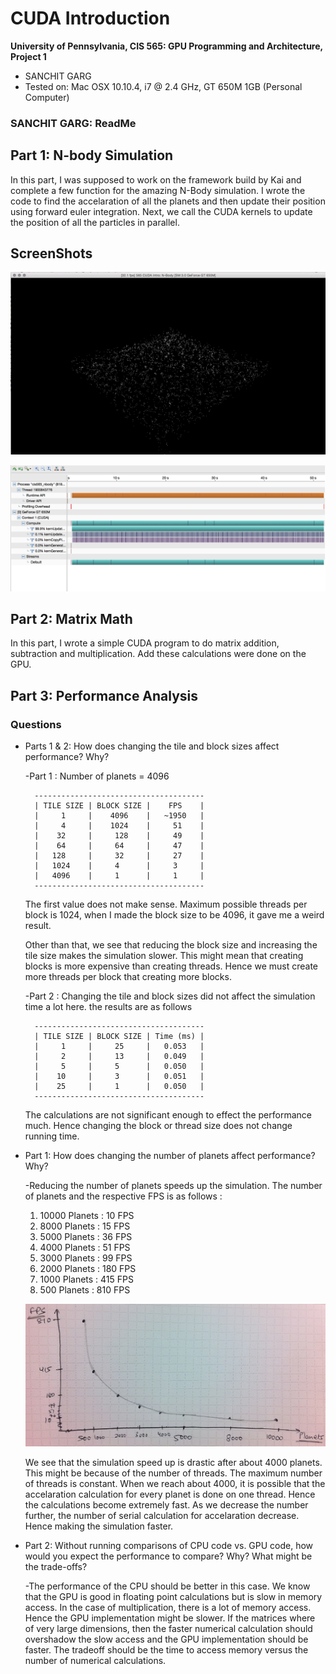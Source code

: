 CUDA Introduction
=================

**University of Pennsylvania, CIS 565: GPU Programming and Architecture, Project 1**

* SANCHIT GARG
* Tested on: Mac OSX 10.10.4, i7 @ 2.4 GHz, GT 650M 1GB (Personal Computer)

### SANCHIT GARG: ReadMe

## Part 1: N-body Simulation

In this part, I was supposed to work on the framework build by Kai and complete a few function for the amazing N-Body simulation. I wrote the code to find the accelaration of all the planets and then update their position using forward euler integration. Next, we call the CUDA kernels to update the position of all the particles in parallel.

## ScreenShots

![](images/NBodySimulation.png)


![](images/NBodyProfile.png)



## Part 2: Matrix Math

In this part, I wrote a simple CUDA program to do matrix addition, subtraction and multiplication. Add these calculations were done on the GPU.

## Part 3: Performance Analysis

### Questions

* Parts 1 & 2: How does changing the tile and block sizes affect performance? Why?
	
	-Part 1 :
		Number of planets = 4096
		
		--------------------------------------
		| TILE SIZE | BLOCK SIZE | 	  FPS	 |
		|     1		|	 4096	 |	 ~1950	 |
		|     4		|	 1024	 |	   51 	 |
		|    32  	|	  128 	 |	   49	 |
		|    64		|	  64 	 |	   47 	 |
		|   128 	|	  32 	 |	   27	 |
		|   1024	|	  4 	 |	   3	 |
		|   4096	|	  1 	 |	   1	 |				
		--------------------------------------
		

	The first value does not make sense. Maximum possible threads per block is 1024, when I made the block size to be 4096, it gave me a weird result.

	Other than that, we see that reducing the block size and increasing the tile size makes the simulation slower. This might mean that creating blocks is more expensive than creating threads. Hence we must create more threads per block that creating more blocks.

	-Part 2 :
		Changing the tile and block sizes did not affect the simulation time a lot here. the results are as follows
		
		--------------------------------------
		| TILE SIZE | BLOCK SIZE | Time (ms) |
		|     1		|	  25	 |	 0.053	 |
		|     2		|	  13	 |	 0.049	 |
		|     5		|	  5 	 |	 0.050	 |
		|    10		|	  3 	 |	 0.051	 |
		|    25		|	  1 	 |	 0.050	 |				
		--------------------------------------
		

	The calculations are not significant enough to effect the performance much. Hence changing the block or thread size does not change running time.


* Part 1: How does changing the number of planets affect performance? Why?
	
	-Reducing the number of planets speeds up the simulation. The number of planets and the respective FPS is as follows :
	1. 10000 Planets : 10 FPS
	2. 8000 Planets : 15 FPS
	3. 5000 Planets : 36 FPS
	4. 4000 Planets : 51 FPS
	5. 3000 Planets : 99 FPS
	6. 2000 Planets : 180 FPS
	7. 1000 Planets : 415 FPS
	8. 500 Planets : 810 FPS
	
	![](images/PerformanceAnalysis.png)
		
	We see that the simulation speed up is drastic after about 4000 planets. This might be because of the number of threads. The maximum number of threads is constant. When we reach about 4000, it is possible that the accelaration calculation for every planet is done on one thread. Hence the calculations become extremely fast. As we decrease the number further, the number of serial calculation for accelaration decrease. Hence making the simulation faster.
	
	
* Part 2: Without running comparisons of CPU code vs. GPU code, how would you expect the performance to compare? Why? What might be the trade-offs?
  	
	-The performance of the CPU should be better in this case. We know that the GPU is good in floating point calculations but is slow in memory access. In the case of multiplication, there is a lot of memory access. Hence the GPU implementation might be slower. 
  	If the matrices where of very large dimensions, then the faster numerical calculation should overshadow the slow access and the GPU implementation should be faster. The tradeoff should be the time to access memory versus the number of numerical calculations.
